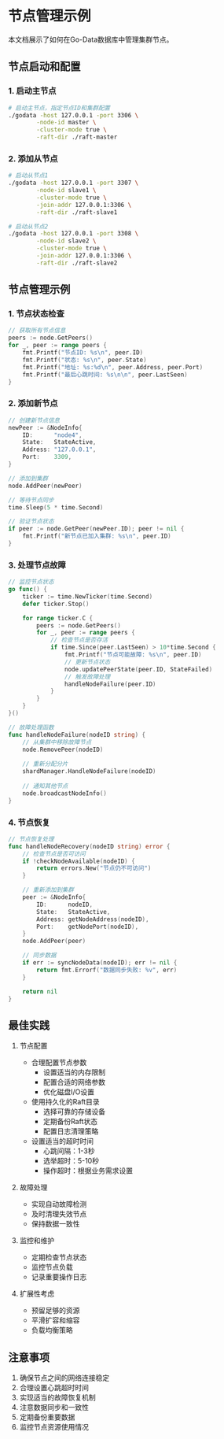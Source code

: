 # 节点管理示例

本文档展示了如何在Go-Data数据库中管理集群节点。

## 节点启动和配置

### 1. 启动主节点

```bash
# 启动主节点，指定节点ID和集群配置
./godata -host 127.0.0.1 -port 3306 \
        -node-id master \
        -cluster-mode true \
        -raft-dir ./raft-master
```

### 2. 添加从节点

```bash
# 启动从节点1
./godata -host 127.0.0.1 -port 3307 \
        -node-id slave1 \
        -cluster-mode true \
        -join-addr 127.0.0.1:3306 \
        -raft-dir ./raft-slave1

# 启动从节点2
./godata -host 127.0.0.1 -port 3308 \
        -node-id slave2 \
        -cluster-mode true \
        -join-addr 127.0.0.1:3306 \
        -raft-dir ./raft-slave2
```

## 节点管理示例

### 1. 节点状态检查

```go
// 获取所有节点信息
peers := node.GetPeers()
for _, peer := range peers {
    fmt.Printf("节点ID: %s\n", peer.ID)
    fmt.Printf("状态: %s\n", peer.State)
    fmt.Printf("地址: %s:%d\n", peer.Address, peer.Port)
    fmt.Printf("最后心跳时间: %s\n\n", peer.LastSeen)
}
```

### 2. 添加新节点

```go
// 创建新节点信息
newPeer := &NodeInfo{
    ID:      "node4",
    State:   StateActive,
    Address: "127.0.0.1",
    Port:    3309,
}

// 添加到集群
node.AddPeer(newPeer)

// 等待节点同步
time.Sleep(5 * time.Second)

// 验证节点状态
if peer := node.GetPeer(newPeer.ID); peer != nil {
    fmt.Printf("新节点已加入集群: %s\n", peer.ID)
}
```

### 3. 处理节点故障

```go
// 监控节点状态
go func() {
    ticker := time.NewTicker(time.Second)
    defer ticker.Stop()

    for range ticker.C {
        peers := node.GetPeers()
        for _, peer := range peers {
            // 检查节点是否存活
            if time.Since(peer.LastSeen) > 10*time.Second {
                fmt.Printf("节点可能故障: %s\n", peer.ID)
                // 更新节点状态
                node.updatePeerState(peer.ID, StateFailed)
                // 触发故障处理
                handleNodeFailure(peer.ID)
            }
        }
    }
}()

// 故障处理函数
func handleNodeFailure(nodeID string) {
    // 从集群中移除故障节点
    node.RemovePeer(nodeID)
    
    // 重新分配分片
    shardManager.HandleNodeFailure(nodeID)
    
    // 通知其他节点
    node.broadcastNodeInfo()
}
```

### 4. 节点恢复

```go
// 节点恢复处理
func handleNodeRecovery(nodeID string) error {
    // 检查节点是否可访问
    if !checkNodeAvailable(nodeID) {
        return errors.New("节点仍不可访问")
    }

    // 重新添加到集群
    peer := &NodeInfo{
        ID:      nodeID,
        State:   StateActive,
        Address: getNodeAddress(nodeID),
        Port:    getNodePort(nodeID),
    }
    node.AddPeer(peer)

    // 同步数据
    if err := syncNodeData(nodeID); err != nil {
        return fmt.Errorf("数据同步失败: %v", err)
    }

    return nil
}
```

## 最佳实践

1. 节点配置
   - 合理配置节点参数
     * 设置适当的内存限制
     * 配置合适的网络参数
     * 优化磁盘I/O设置
   - 使用持久化的Raft目录
     * 选择可靠的存储设备
     * 定期备份Raft状态
     * 配置日志清理策略
   - 设置适当的超时时间
     * 心跳间隔：1-3秒
     * 选举超时：5-10秒
     * 操作超时：根据业务需求设置

2. 故障处理
   - 实现自动故障检测
   - 及时清理失效节点
   - 保持数据一致性

3. 监控和维护
   - 定期检查节点状态
   - 监控节点负载
   - 记录重要操作日志

4. 扩展性考虑
   - 预留足够的资源
   - 平滑扩容和缩容
   - 负载均衡策略

## 注意事项

1. 确保节点之间的网络连接稳定
2. 合理设置心跳超时时间
3. 实现适当的故障恢复机制
4. 注意数据同步和一致性
5. 定期备份重要数据
6. 监控节点资源使用情况
